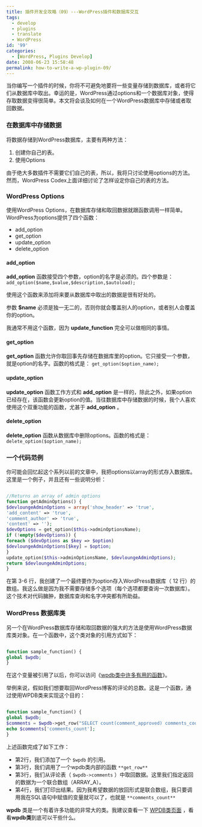 ```yaml
---
title: 插件开发全攻略（09）---WordPress插件和数据库交互
tags:
  - develop
  - plugins
  - translate
  - WordPress
id: '99'
categories:
  - [WordPress, Plugins Develop]
date: 2008-06-23 15:58:48
permalink: how-to-write-a-wp-plugin-09/
---
```


当你编写一个插件的时候，你将不可避免地要将一些变量存储到数据库，或者将它们从数据库中取出。幸运的是，WordPress通过options和一个数据库对象，使得存取数据变得很简单。本文将会谈及如何在一个WordPress数据库中存储或者取回数据。
<!-- more -->
### 在数据库中存储数据

将数据存储到WordPress数据库，主要有两种方法：

1.  创建你自己的表。
2.  使用Options

由于绝大多数插件不需要它们自己的表，所以，我将只讨论使用options的方法。然而，WordPress Codex上面详细讨论了怎样设定你自己的表的方法。

### WordPress Options

使用WordPress Options，在数据库存储和取回数据就跟函数调用一样简单。WordPress为options提供了四个函数：

*   add_option
*   get_option
*   update_option
*   delete_option

#### add_option

 **add_option** 函数接受四个参数，option的名字是必须的。四个参数是： `add_option($name,$value,$description,$autoload);` 

使用这个函数来添加将来要从数据库中取出的数据是很有好处的。

参数 **$name** 必须是独一无二的，否则你就会覆盖别人的option，或者别人会覆盖你的option。

我通常不用这个函数，因为 **update_function** 完全可以做相同的事情。

#### get_option

 **get_option** 函数允许你取回事先存储在数据库里的option。它只接受一个参数，就是option的名字。函数的格式是： `get_option($option_name);` 

#### update_option

 **update_option** 函数工作方式和 **add_option** 是一样的，除此之外，如果option已经存在，该函数会更新option的值。当往数据库中存储数据的时候，我个人喜欢使用这个双重功能的函数，尤甚于 **add_option** 。

#### delete_option

 **delete_option** 函数从数据库中删除options。函数的格式是： `delete_option($option_name);` 

### 一个代码范例

你可能会回忆起这个系列以前的文章中，我把options以array的形式存入数据库。这里是一个例子，并且还有一些说明分析：

```php

//Returns an array of admin options
function getAdminOptions() {
$devloungeAdminOptions = array('show_header' => 'true',
'add_content' => 'true',
'comment_author' => 'true',
'content' => '');
$devOptions = get_option($this->adminOptionsName);
if (!empty($devOptions)) {
foreach ($devOptions as $key => $option)
$devloungeAdminOptions[$key] = $option;
}
update_option($this->adminOptionsName, $devloungeAdminOptions);
return $devloungeAdminOptions;
}

```

在第 3-6 行，我创建了一个最终要作为option存入WordPress数据库（ 12 行）的数组。我这么做是因为我不需要存储多个选项（每个选项都要查询一次数据库）。这个技术对代码臃肿，数据库查询和名字冲突都有所助益。

### WordPress 数据库类

另一个在WordPress数据库存储和取回数据的强大的方法是使用WordPress数据库类对象。在一个函数中，这个类对象的引用方式如下：

```php

function sample_function() {
global $wpdb;
}

```

在这个变量被引用了以后，你可以访问《[wpdb类中许多有用的函数](http://codex.wordpress.org/Function_Reference/wpdb_Class)》。

举例来说，假如我们想要取回WordPress博客的评论的总数。这是一个函数，通过使用WPDB类来实现这个目的：

```php

function sample_function() {
global $wpdb;
$comments = $wpdb->get_row("SELECT count(comment_approved) comments_count FROM $wpdb->comments where comment_approved = '1' group by comment_approved", ARRAY_A);
echo $comments['comments_count'];
}

```

上述函数完成了如下工作：

*   第2行，我们添加了一个 `$wpdb` 的引用。
*   第3行，我们调用了一个wpdb类内部的函数 `**get_row**`
*   第3行，我们从评论表（ `$wpdb->comments` ）中取回数据。这里我们指定返回的数据为一个联合数组（ARRAY_A）。
*   第4行，我们打印出结果。因为我希望数据的放回形式是联合数组，我只要调用我在SQL语句中赋值的变量就可以了，也就是 `**comments_count**`

**wpdb** 类是一个有着许多功能的非常大的类。我建议查看一下 [WPDB类页面](http://codex.wordpress.org/Function_Reference/wpdb_Class) ，看看**wpdb类**到底可以干些什么。